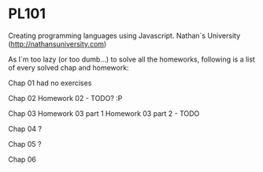 # PL101 

Creating programming languages using Javascript.
Nathan`s University (http://nathansuniversity.com)



As I`m too lazy (or too dumb...) to solve all the homeworks, following is a list of every solved chap and homework:

Chap 01 had no exercises

Chap 02
Homework 02 - TODO? :P

Chap 03
Homework 03 part 1
Homework 03 part 2 - TODO

Chap 04 ?

Chap 05 ?

Chap 06 

